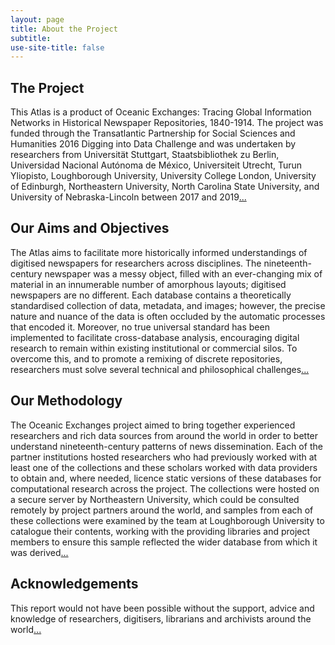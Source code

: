 ```yaml
---
layout: page
title: About the Project
subtitle: 
use-site-title: false
---
```


## The Project
 
This Atlas is a product of Oceanic Exchanges: Tracing Global Information Networks in Historical Newspaper Repositories, 1840-1914. The project was funded through the Transatlantic Partnership for Social Sciences and Humanities 2016 Digging into Data Challenge and was undertaken by researchers from Universität Stuttgart, Staatsbibliothek zu Berlin, Universidad Nacional Autónoma de México, Universiteit Utrecht, Turun Yliopisto, Loughborough University, University College London, University of Edinburgh, Northeastern University, North Carolina State University, and University of Nebraska-Lincoln between 2017 and 2019[...](project.md)
 
## Our Aims and Objectives
 
The Atlas aims to facilitate more historically informed understandings of digitised newspapers for researchers across disciplines. The nineteenth-century newspaper was a messy object, filled with an ever-changing mix of material in an innumerable number of amorphous layouts; digitised newspapers are no different. Each database contains a theoretically standardised collection of data, metadata, and images; however, the precise nature and nuance of the data is often occluded by the automatic processes that encoded it. Moreover, no true universal standard has been implemented to facilitate cross-database analysis, encouraging digital research to remain within existing institutional or commercial silos. To overcome this, and to promote a remixing of discrete repositories, researchers must solve several technical and philosophical challenges[...](aims.md)
 
## Our Methodology
 
The Oceanic Exchanges project aimed to bring together experienced researchers and rich data sources from around the world in order to better understand nineteenth-century patterns of news dissemination. Each of the partner institutions hosted researchers who had previously worked with at least one of the collections and these scholars worked with data providers to obtain and, where needed, licence static versions of these databases for computational research across the project. The collections were hosted on a secure server by Northeastern University, which could be consulted remotely by project partners around the world, and samples from each of these collections were examined by the team at Loughborough University to catalogue their contents, working with the providing libraries and project members to ensure this sample reflected the wider database from which it was derived[...](methodology.md)
 
## Acknowledgements
 
This report would not have been possible without the support, advice and knowledge of researchers, digitisers, librarians and archivists around the world[...](acknowledgements.md)